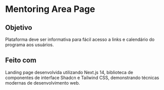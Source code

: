 # Mentoring Area Page

## Objetivo

Plataforma deve ser informativa para fácil acesso a links e calendário do programa aos usuários.

## Feito com

Landing page desenvolvida utilizando Next.js 14, biblioteca de componentes de interface Shadcn e Tailwind CSS, demonstrando técnicas modernas de desenvolvimento web.

